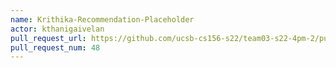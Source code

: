 ```yaml
---
name: Krithika-Recommendation-Placeholder
actor: kthanigaivelan
pull_request_url: https://github.com/ucsb-cs156-s22/team03-s22-4pm-2/pull/48
pull_request_num: 48
---
```

